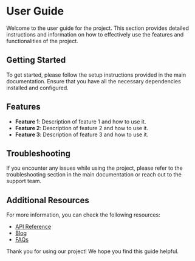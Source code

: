 # User Guide

Welcome to the user guide for the project. This section provides detailed instructions and information on how to effectively use the features and functionalities of the project.

## Getting Started

To get started, please follow the setup instructions provided in the main documentation. Ensure that you have all the necessary dependencies installed and configured.

## Features

- **Feature 1**: Description of feature 1 and how to use it.
- **Feature 2**: Description of feature 2 and how to use it.
- **Feature 3**: Description of feature 3 and how to use it.

## Troubleshooting

If you encounter any issues while using the project, please refer to the troubleshooting section in the main documentation or reach out to the support team.

## Additional Resources

For more information, you can check the following resources:
- [API Reference](../api-reference/index.md)
- [Blog](../blog/posts/)
- [FAQs](../faq/index.md)

Thank you for using our project! We hope you find this guide helpful.